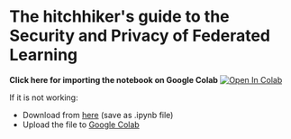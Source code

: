 # **The hitchhiker's guide to the Security and Privacy of Federated Learning**

**Click here for importing the notebook on Google Colab** 
<a href="https://colab.research.google.com/github/MarcoChilese/TUDASummerSchool22Code/blob/main/TUDA_FL_Tutorial_ToComplete.ipynb" target="_parent"><img src="https://colab.research.google.com/assets/colab-badge.svg" alt="Open In Colab"/></a>

If it is not working:
- Download from [here](https://github.com/MarcoChilese/TUDASummerSchool22Code/raw/main/TUDA_FL_Tutorial_ToComplete.ipynb) (save as .ipynb file)
- Upload the file to [Google Colab](https://research.google.com/colaboratory/)


